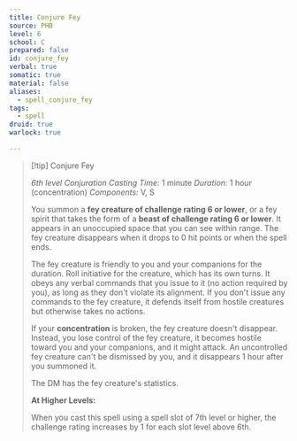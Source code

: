 ```yaml
---
title: Conjure Fey
source: PHB
level: 6
school: C
prepared: false
id: conjure_fey
verbal: true
somatic: true
material: false
aliases:
  - spell_conjure_fey
tags:
  - spell
druid: true
warlock: true

---
```

>[!tip] Conjure Fey
>
> *6th level Conjuration*
> *Casting Time:* 1 minute
> *Duration:* 1 hour (concentration)
> *Components:* V, S
>
>You summon a **fey creature of challenge rating 6 or lower**, or a fey spirit that takes the form of a **beast of challenge rating 6 or lower**. It appears in an unoccupied space that you can see within range. The fey creature disappears when it drops to 0 hit points or when the spell ends.
>
>The fey creature is friendly to you and your companions for the duration. Roll initiative for the creature, which has its own turns. It obeys any verbal commands that you issue to it (no action required by you), as long as they don't violate its alignment. If you don't issue any commands to the fey creature, it defends itself from hostile creatures but otherwise takes no actions.
>
>If your **concentration** is broken, the fey creature doesn't disappear. Instead, you lose control of the fey creature, it becomes hostile toward you and your companions, and it might attack. An uncontrolled fey creature can't be dismissed by you, and it disappears 1 hour after you summoned it.
>
>The DM has the fey creature's statistics.
>
>**At Higher Levels:**
>
>When you cast this spell using a spell slot of 7th level or higher, the challenge rating increases by 1 for each slot level above 6th.
>

